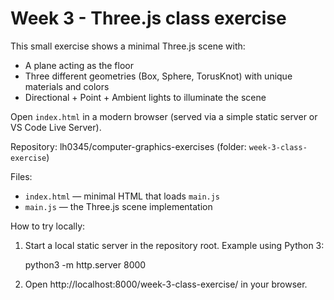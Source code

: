 # Week 3 - Three.js class exercise

This small exercise shows a minimal Three.js scene with:

- A plane acting as the floor
- Three different geometries (Box, Sphere, TorusKnot) with unique materials and colors
- Directional + Point + Ambient lights to illuminate the scene

Open `index.html` in a modern browser (served via a simple static server or VS Code Live Server).

Repository: lh0345/computer-graphics-exercises (folder: `week-3-class-exercise`)

Files:
- `index.html` — minimal HTML that loads `main.js`
- `main.js` — the Three.js scene implementation

How to try locally:
1. Start a local static server in the repository root. Example using Python 3:

   python3 -m http.server 8000

2. Open http://localhost:8000/week-3-class-exercise/ in your browser.
